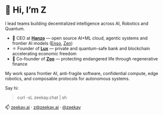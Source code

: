 # 👋 Hi, I’m Z

I lead teams building decentralized intelligence across AI, Robotics and Quantum.

- 🥷 CEO at [**Hanzo**](https://github.com/hanzoai) — open source AI+ML cloud, agentic systems and frontier AI models ([Enso](https://github.com/hanzoai/enso), [Zen](https://github.com/hanzoai/zen))
- ⚛️ Founder of [**Lux**](https://github.com/luxfi) — private and quantum-safe bank and blockchain accelerating economic freedom
- 🧬 Co-founder of [**Zoo**](https://github.com/zooai) — protecting endangered life through regenerative finance

My work spans frontier AI, anti-fragile software, confidential compute, edge robotics, and composable protocols for autonomous systems.

Say hi:

> curl -sL zeekay.chat | sh

📫 [zeekay.ai](https://zeekay.ai) · [z@zeekay.ai](mailto:z@zeekay.ai) · [@zeekay](https://twitter.com/zeekay)
